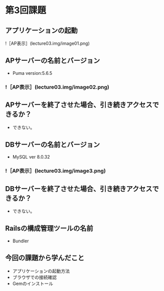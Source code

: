 # 第3回課題
## アプリケーションの起動
!［AP表示］(lecture03.img/image01.png)
## APサーバーの名前とバージョン
- Puma version:5.6.5
### !［AP表示］(lecture03.img/image02.png)
## APサーバーを終了させた場合、引き続きアクセスできるか？
- できない。
## DBサーバーの名前とバージョン
- MySQL ver 8.0.32
### !［AP表示］(lecture03.img/image3.png)
## DBサーバーを終了させた場合、引き続きアクセスできるか？
- できない。
## Railsの構成管理ツールの名前
- Bundler
## 今回の課題から学んだこと
- アプリケーションの起動方法
- ブラウザでの接続確認
- Gemのインストール
